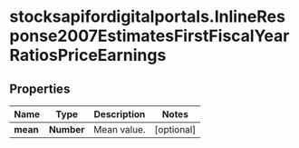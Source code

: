 # stocksapifordigitalportals.InlineResponse2007EstimatesFirstFiscalYearRatiosPriceEarnings

## Properties

Name | Type | Description | Notes
------------ | ------------- | ------------- | -------------
**mean** | **Number** | Mean value. | [optional] 


